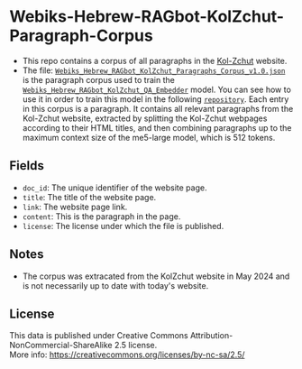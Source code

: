 # Webiks-Hebrew-RAGbot-KolZchut-Paragraph-Corpus
* This repo contains a corpus of all paragraphs in the [Kol-Zchut](https://www.kolzchut.org.il/) website.
* The file: [`Webiks_Hebrew_RAGbot_KolZchut_Paragraphs_Corpus_v1.0.json`](https://drive.google.com/file/d/18hAihDl0NlBz4EFubSnN7YMwL4v58qP_/view?usp=drive_link) is the paragraph corpus used to train the [`Webiks_Hebrew_RAGbot_KolZchut_QA_Embedder`](https://drive.google.com/file/d/1eFAddJWBWDvoid-Gyn6ZT5jPwf-vNPI8/view?usp=drive_link) model. You can see how to use it in order to train this model in the following [`repository`](https://github.com/NNLP-IL/Webiks-Hebrew-RAGbot-Trainer). Each entry in this corpus is a paragraph. It contains all relevant paragraphs from the Kol-Zchut website, extracted by splitting the Kol-Zchut webpages according to their HTML titles, and then combining paragraphs up to the maximum context size of the me5-large model, which is 512 tokens.

## Fields
* `doc_id`: The unique identifier of the website page.
* `title`: The title of the website page.
* `link`: The website page link.
* `content`: This is the paragraph in the page.
* `license`: The license under which the file is published.

## Notes
* The corpus was extracated from the KolZchut website in May 2024 and is not necessarily up to date with today's website.

## License
This data is published under Creative Commons Attribution-NonCommercial-ShareAlike 2.5 license.
<br>
More info: https://creativecommons.org/licenses/by-nc-sa/2.5/
